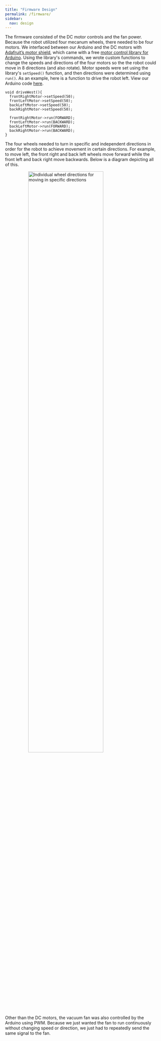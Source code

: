 ```yaml
---
title: "Firmware Design"
permalink: /firmware/
sidebar:
  nav: design
---
```


The firmware consisted of the DC motor controls and the fan power. Because the robot utilized four mecanum wheels, there needed to be four motors. We interfaced between our Arduino and the DC motors with <a href="https://www.adafruit.com/product/1438" target="_blank">Adafruit’s motor shield</a>, which came with a free <a href="https://learn.adafruit.com/adafruit-motor-shield/library-install" target="_blank">motor control library for Arduino</a>. Using the library's commands, we wrote custom functions to change the speeds and directions of the four motors so the the robot could move in 8 directions (and also rotate). Motor speeds were set using the library's `setSpeed()` function, and then directions were determined using `run()`. As an example, here is a function to drive the robot left. View our Arduino code <a href="https://github.com/ayushchakra/autonomous-robot-vacuum" target="_blank">here</a>.

```
void driveWest(){
  frontRightMotor->setSpeed(50);
  frontLeftMotor->setSpeed(50);
  backLeftMotor->setSpeed(50);
  backRightMotor->setSpeed(50);
  
  frontRightMotor->run(FORWARD);
  frontLeftMotor->run(BACKWARD);
  backLeftMotor->run(FORWARD);
  backRightMotor->run(BACKWARD);
}
```

The four wheels needed to turn in specific and independent directions in order for the robot to achieve movement in certain directions. For example, to move left, the front right and back left wheels move forward while the front left and back right move backwards. Below is a diagram depicting all of this.

<img src="{{ site.baseurl }}/assets/images/wheel_directions.jpg" alt="Individual wheel directions for moving in specific directions" style="
	display: block;
	margin-right: auto;
	margin-left: auto;
	width: 70%;
	"
/>

<br>

Other than the DC motors, the vacuum fan was also controlled by the Arduino using PWM. Because we just wanted the fan to run continuously without changing speed or direction, we just had to repeatedly send the same signal to the fan.

